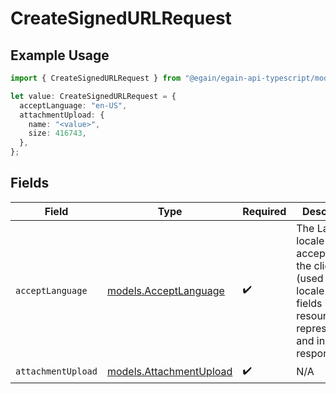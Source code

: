 # CreateSignedURLRequest

## Example Usage

```typescript
import { CreateSignedURLRequest } from "@egain/egain-api-typescript/models/operations";

let value: CreateSignedURLRequest = {
  acceptLanguage: "en-US",
  attachmentUpload: {
    name: "<value>",
    size: 416743,
  },
};
```

## Fields

| Field                                                                                                                           | Type                                                                                                                            | Required                                                                                                                        | Description                                                                                                                     | Example                                                                                                                         |
| ------------------------------------------------------------------------------------------------------------------------------- | ------------------------------------------------------------------------------------------------------------------------------- | ------------------------------------------------------------------------------------------------------------------------------- | ------------------------------------------------------------------------------------------------------------------------------- | ------------------------------------------------------------------------------------------------------------------------------- |
| `acceptLanguage`                                                                                                                | [models.AcceptLanguage](../../models/acceptlanguage.md)                                                                         | :heavy_check_mark:                                                                                                              | The Language locale accepted by the client (used for locale specific fields in resource representation and in error responses). | en-US                                                                                                                           |
| `attachmentUpload`                                                                                                              | [models.AttachmentUpload](../../models/attachmentupload.md)                                                                     | :heavy_check_mark:                                                                                                              | N/A                                                                                                                             |                                                                                                                                 |
